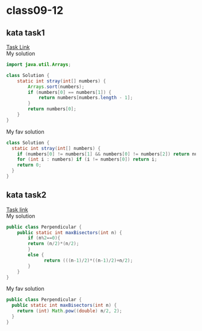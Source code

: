 # class09-12
## kata task1
[Task Link](https://www.codewars.com/kata/57f609022f4d534f05000024)    
My solution

```java
import java.util.Arrays;

class Solution {
    static int stray(int[] numbers) {
        Arrays.sort(numbers);
        if (numbers[0] == numbers[1]) {
            return numbers[numbers.length - 1];
        }
        return numbers[0];
    }
}
```

My fav solution
```java
class Solution {
  static int stray(int[] numbers) {
    if (numbers[0] != numbers[1] && numbers[0] != numbers[2]) return numbers[0];
    for (int i : numbers) if (i != numbers[0]) return i;
    return 0;
  }
}
```

## kata task2
[Task link](https://www.codewars.com/kata/6391fe3f322221003db3bad6)    
My solution

```java
public class Perpendicular {
    public static int maxBisectors(int n) {
        if (n%2==0){
        return (n/2)*(n/2);
        }
        else {
              return (((n-1)/2)*((n-1)/2)+n/2);
        }
    }
}
```

My fav solution

```java
public class Perpendicular {
  public static int maxBisectors(int n) {
    return (int) Math.pow((double) n/2, 2);
  }
}
```
